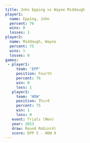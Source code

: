 ```yaml
---
title: John Epping vs Wayne Middaugh
player1:               
  name: Epping, John   
  percent: 76          
  wins: 0              
  losses: 1            
player2:               
  name: Middaugh, Wayne
  percent: 75          
  wins: 1              
  losses: 0            
games:
 - player1:          
     team: 'EPP'     
     position: Fourth
     percent: 76     
     win: 0          
     loss: 1         
   player2:         
     team: 'HOW'    
     position: Third
     percent: 75    
     win: 1         
     loss: 0        
   event: Trials (Men) 
   year: 2013          
   draw: Round Robin(4)
   score: EPP 5 - HOW 9
---
```

